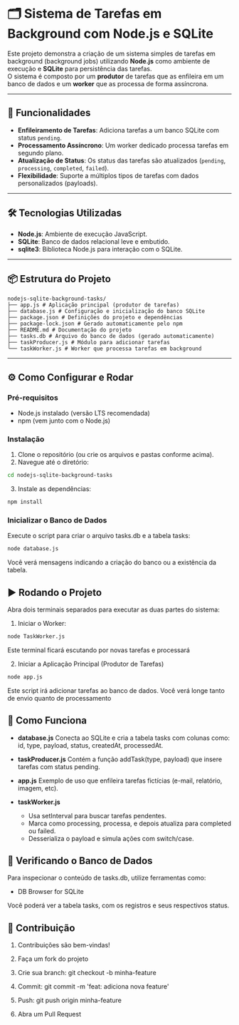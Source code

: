 # 🗂️ Sistema de Tarefas em Background com Node.js e SQLite

Este projeto demonstra a criação de um sistema simples de tarefas em background (background jobs) utilizando **Node.js** como ambiente de execução e **SQLite** para persistência das tarefas.  
O sistema é composto por um **produtor** de tarefas que as enfileira em um banco de dados e um **worker** que as processa de forma assíncrona.

---

## 🚀 Funcionalidades

- **Enfileiramento de Tarefas**: Adiciona tarefas a um banco SQLite com status `pending`.
- **Processamento Assíncrono**: Um worker dedicado processa tarefas em segundo plano.
- **Atualização de Status**: Os status das tarefas são atualizados (`pending`, `processing`, `completed`, `failed`).
- **Flexibilidade**: Suporte a múltiplos tipos de tarefas com dados personalizados (payloads).

---

## 🛠️ Tecnologias Utilizadas

- **Node.js**: Ambiente de execução JavaScript.
- **SQLite**: Banco de dados relacional leve e embutido.
- **sqlite3**: Biblioteca Node.js para interação com o SQLite.

---

## 📦 Estrutura do Projeto

```
nodejs-sqlite-background-tasks/
├── app.js # Aplicação principal (produtor de tarefas)
├── database.js # Configuração e inicialização do banco SQLite
├── package.json # Definições do projeto e dependências
├── package-lock.json # Gerado automaticamente pelo npm
├── README.md # Documentação do projeto
├── tasks.db # Arquivo do banco de dados (gerado automaticamente)
├── taskProducer.js # Módulo para adicionar tarefas
└── taskWorker.js # Worker que processa tarefas em background
```


---

## ⚙️ Como Configurar e Rodar

### Pré-requisitos

- Node.js instalado (versão LTS recomendada)
- npm (vem junto com o Node.js)

### Instalação

1. Clone o repositório (ou crie os arquivos e pastas conforme acima).
2. Navegue até o diretório:

```bash
cd nodejs-sqlite-background-tasks
```

3. Instale as dependências:

```bash
npm install
```

### Inicializar o Banco de Dados
Execute o script para criar o arquivo tasks.db e a tabela tasks:

```bash
node database.js
```
Você verá mensagens indicando a criação do banco ou a existência da tabela.

## ▶️ Rodando o Projeto

Abra dois terminais separados para executar as duas partes do sistema:

1. Iniciar o Worker:

```bash
node TaskWorker.js
```
Este terminal ficará escutando por novas tarefas e processará

2. Iniciar a Aplicação Principal (Produtor de Tarefas)

```bash
node app.js
```
Este script irá adicionar tarefas ao banco de dados. Você verá longe tanto de envio quanto de processamento

## 📖 Como Funciona

- **database.js**
Conecta ao SQLite e cria a tabela tasks com colunas como:
id, type, payload, status, createdAt, processedAt.
- **taskProducer.js**
Contém a função addTask(type, payload) que insere tarefas com status pending.

- **app.js**
Exemplo de uso que enfileira tarefas fictícias (e-mail, relatório, imagem, etc).

- **taskWorker.js**
    - Usa setInterval para buscar tarefas pendentes.
    - Marca como processing, processa, e depois atualiza para completed ou failed.
    - Desserializa o payload e simula ações com switch/case.

## 🔎 Verificando o Banco de Dados

Para inspecionar o conteúdo de tasks.db, utilize ferramentas como:

- DB Browser for SQLite

Você poderá ver a tabela tasks, com os registros e seus respectivos status.

## 🤝 Contribuição
1. Contribuições são bem-vindas!

2. Faça um fork do projeto

3. Crie sua branch: git checkout -b minha-feature

4. Commit: git commit -m 'feat: adiciona nova feature'

5. Push: git push origin minha-feature

6. Abra um Pull Request
